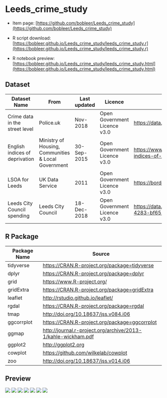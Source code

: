 # Leeds_crime_study


* Item page: [https://github.com/bobleer/Leeds_crime_study](https://github.com/bobleer/Leeds_crime_study)

* R script download: [https://bobleer.github.io/Leeds_crime_study/leeds_crime_study.r](https://bobleer.github.io/Leeds_crime_study/leeds_crime_study.r)

* R notebook preview: [https://bobleer.github.io/Leeds_crime_study/leeds_crime_study.html](https://bobleer.github.io/Leeds_crime_study/leeds_crime_study.html)


## Dataset

| Dataset Name | From | Last updated | Licence | Source |
| --- | --- | --- | --- | --- |
| Crime data in the street level | Police.uk | Nov-2018 | Open Government Licence v3.0 | https://data.police.uk/data/ |
| English indices of deprivation | Ministry of Housing, Communities & Local Government | 30-Sep-2015 | Open Government Licence v3.0 | https://www.gov.uk/government/statistics/english-indices-of-deprivation-2015 |
| LSOA for Leeds | UK Data Service | 2011 | Open Government Licence v3.0 | https://borders.ukdataservice.ac.uk/bds.html |
| Leeds City Council spending	| Leeds City Council | 18-Dec-2018 | Open Government Licence v3.0 | https://data.gov.uk/dataset/80446967-46ef-4283-bf65-1014ecfc4fbc/council-spending |

## R Package

| Package Name | Source |
| --- | --- |
| tidyverse |	https://CRAN.R-project.org/package=tidyverse |
| dplyr |	https://CRAN.R-project.org/package=dplyr |
| grid | https://www.R-project.org/ |
| gridExtra |	https://CRAN.R-project.org/package=gridExtra |
| leaflet |	http://rstudio.github.io/leaflet/ |
| rgdal |	https://CRAN.R-project.org/package=rgdal |
| tmap | http://doi.org/10.18637/jss.v084.i06 |
| ggcorrplot | https://CRAN.R-project.org/package=ggcorrplot |
| ggmap |	http://journal.r-project.org/archive/2013-1/kahle-wickham.pdf |
| ggplot2 |	http://ggplot2.org |
| cowplot |	https://github.com/wilkelab/cowplot |
| zoo |	http://doi.org/10.18637/jss.v014.i06 |

## Preview

![](https://github.com/bobleer/Leeds_crime_study/raw/master/images/Screenshot%202019-01-19%20at%2021.04.14.png)
![](https://github.com/bobleer/Leeds_crime_study/raw/master/images/uk123.jpg)
![](https://github.com/bobleer/Leeds_crime_study/raw/master/images/leeds123456.jpg)
![](https://github.com/bobleer/Leeds_crime_study/raw/master/images/Leeds_cor_by_nation.jpg)
![](https://github.com/bobleer/Leeds_crime_study/raw/master/images/2018-11_leeds_crimes.jpeg)
![](https://github.com/bobleer/Leeds_crime_study/raw/master/images/leeds_36_1.png)
![](https://github.com/bobleer/Leeds_crime_study/raw/master/images/leeds_36_14.png)
